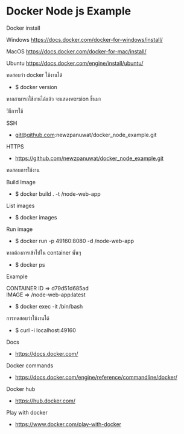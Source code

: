 # Docker Node js Example

Docker install

Windows
https://docs.docker.com/docker-for-windows/install/

MacOS
https://docs.docker.com/docker-for-mac/install/

Ubuntu
https://docs.docker.com/engine/install/ubuntu/

ทดสอบว่า docker ใช้งานได้
- $ docker version

หากสามารถใช้งานได้แล้ว จะแสดงversion ขึ้นมา

วิธีการใช้

SSH
- git@github.com:newzpanuwat/docker_node_example.git

HTTPS
- https://github.com/newzpanuwat/docker_node_example.git

ทดสอบการใช้งาน

Build Image

- $ docker build . -t <your username>/node-web-app

List images
- $ docker images
  
Run image
- $ docker run -p 49160:8080 -d <your username>/node-web-app
  
หากต้องการเข้าไปใน container นั้นๆ
- $ docker ps
  
Example

CONTAINER ID => d79d51d685ad      
IMAGE => <your username>/node-web-app:latest

- $ docker exec -it <container id> /bin/bash
  
การทดสอบว่าใช้งานได้
- $ curl -i localhost:49160

  
Docs
- https://docs.docker.com/

Docker commands
- https://docs.docker.com/engine/reference/commandline/docker/

Docker hub
- https://hub.docker.com/

Play with docker
- https://www.docker.com/play-with-docker

